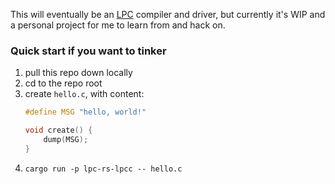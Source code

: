 This will eventually be an [LPC](https://mud.fandom.com/wiki/LPC) compiler and driver, but currently it's WIP and a personal project for me to learn from and hack on.

### Quick start if you want to tinker

1. pull this repo down locally
2. cd to the repo root
3. create `hello.c`, with content:
    ```c
    #define MSG "hello, world!"
    
    void create() {
        dump(MSG);
    }
    ```
4. `cargo run -p lpc-rs-lpcc -- hello.c`